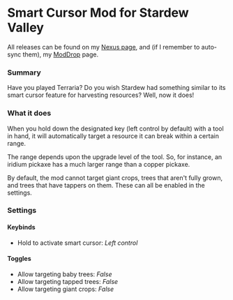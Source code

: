 ﻿Smart Cursor Mod for Stardew Valley
===

All releases can be found on my [Nexus page](https://www.nexusmods.com/users/79440738?tab=user+files), and (if I
remember to auto-sync them), my [ModDrop](https://www.moddrop.com/stardew-valley/profile/251772/mods) page.

### Summary
Have you played Terraria? Do you wish Stardew had something similar to its smart cursor feature for harvesting resources? Well, now it does!

### What it does
When you hold down the designated key (left control by default) with a tool in hand, it will automatically target a resource it can break within a certain range.

The range depends upon the upgrade level of the tool. So, for instance, an iridium pickaxe has a much larger range than a copper pickaxe.

By default, the mod cannot target giant crops, trees that aren't fully grown, and trees that have tappers on them. These can all be enabled in the settings.

### Settings
#### Keybinds
* Hold to activate smart cursor: *Left control*
#### Toggles
* Allow targeting baby trees: *False*
* Allow targeting tapped trees: *False*
* Allow targeting giant crops: *False*
